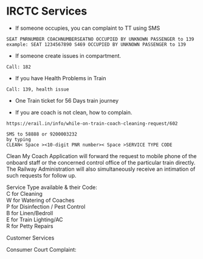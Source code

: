 # IRCTC Services

- If someone occupies, you can complaint to TT using SMS

```
SEAT PNRNUMBER COACHNUMBERSEATNO OCCUPIED BY UNKNOWN PASSENGER to 139
example: SEAT 1234567890 S469 OCCUPIED BY UNKNOWN PASSENGER to 139
```
- If someone create issues in compartment.

```
Call: 182
```
- If you have Health Problems in Train
```
Call: 139, health issue
```
- One Train ticket for 56 Days train journey

- If you are coach is not clean, how to complain.
```
https://erail.in/info/while-on-train-coach-cleaning-request/602

SMS to 58888 or 9200003232
by typing
CLEAN< Space ><10-digit PNR number>< Space >SERVICE TYPE CODE
```
Clean My Coach Application will forward the request to mobile phone of the onboard staff or the concerned control office of the particular train directly.  
The Railway Administration will also simultaneously receive an intimation of such requests for follow up.  

Service Type available & their Code:  
C for Cleaning  
W for Watering of Coaches  
P for Disinfection / Pest Control  
B for Linen/Bedroll  
E for Train Lighting/AC  
R for Petty Repairs  

Customer Services

Consumer Court Complaint:
